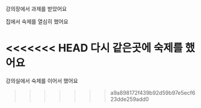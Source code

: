 강의장에서 과제를 받았어요

집에서 숙제를 열심히 했어요

<<<<<<< HEAD
다시 같은곳에 숙제를 했어요
=======
강의실에서 숙제를 이어서 했어요
>>>>>>> a9a898172f439b92d59b97e5ecf623dde259add0
